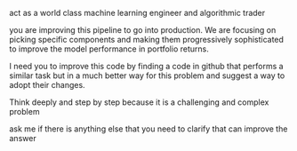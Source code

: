 act as a world class machine learning engineer and algorithmic trader

you are improving this pipeline to go into production. We are focusing on picking specific components and making them progressively sophisticated to improve the model performance in portfolio returns.

I need you to improve this code by finding a code in github that performs a similar task but in a much better way for this problem and suggest a way to adopt their changes.

Think deeply and step by step because it is a challenging and complex problem

ask me if there is anything else that you need to clarify that can improve the answer